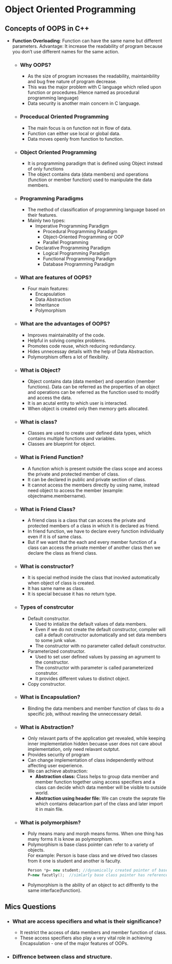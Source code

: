 # Object Oriented Programming

## Concepts of OOPS in C++

- **Function Overloading**: 
    Function can have the same name but different parameters.
    Advantage: It increase the readability of program because you don’t use different names for the same action.

    - ### Why OOPS?
        - As the size of program increases the readability, maintainbility and bug free nature of program decrease.
        - This was the major problem with C language which relied upon function or procedures.(Hence named as procedural programming language)
        - Data security is another main concern in C language. 
    - ### Proceducal Oriented Programming
        - The main focus is on function not in flow of data.
        - Function can either use local or global data.
        - Data moves openly from function to function.
    - ### Object Oriented Programming
        - It is programming paradigm that is defined using Object instead of only functions 
        - The object contains data (data members) and operations (function or member function) used to manipulate the data members.
    - ### Programming Paradigms 
        - The method of classification of programming language based on their features.
        - Mainly two types:
            - Imperative Programming Paradigm
                - Procedural Programming Paradigm
                - Object-Oriented Programming or OOP
                - Parallel Programming
            - Declarative Programming Paradigm
                - Logical Programming Paradigm
                - Functional Programming Paradigm
                - Database Programming Paradigm
     - ### What are features of OOPS?
         - Four main features:
            - Encapsulation
            - Data Abstraction
            - Inheritance
            - Polymorphism
    - ###  What are the advantages of OOPS?
        - Improves maintainablity of the code.
        - Helpful in solving complex problems.
        - Promotes code reuse, which reducing redundancy.
        - Hides unnecessay details with the help of Data Abstraction.
        - Polymorphism offers a lot of flexibility.
    - ### What is Object?
        - Object contains data (data member) and operation (member functions). Data can be referred as the properties of an object and operations can be referred as the function used to modify and access the data. 
        - It is an acutal entity to which user is interacted.
        - When object is created only then memory gets allocated.
    - ### What is class?
        - Classes are used to create user defined data types, which contains multiple functions and variables.
        - Classes are blueprint for object.
    - ### What is Friend Function?
        - A function which is present outside the class scope and access the private and protected member of class.
        - It can be declared in public and private section of class.
        - It cannot access  the members directly by using name, instead need object to access the member (example: objectname.membername).
    - ### What is Friend Class?
        - A friend class is a class that can access the private and protected members of a class in which it is declared as friend.
        - In friend function, we have to declare every function individually even if it is of same class.
        - But if we want that the each and every member function of a class can access the private member of another class then we declare the class as friend class.
    - ### What is constructor?
        - It is special method inside the class that inovked automatically when object of class is created.
        - It has same name as class.
        - It is special becuase it has no return type.
    - ### Types of constrcutor
        - Default constructor.
            - Used to intialize the default values of data members.
            - Even if we do not create the default constructor, compiler will call a default constructor automatically and set data members to some junk value.
            - The constructor with no parameter called default constructor.
        - Parameterized constructor.
            - Used to set user defined values by passing an agrument to the constructor.
            - The constructor with parameter is called parameterized construtor.
            - It provides different values to distinct object.
        - Copy constructor.
    - ### What is Encapsulation?
        - Binding the data members and member function of class to do a specific job, without reavling the unneccessary detail.
    - ### What is Abstraction?
        - Only relavant parts of the application get revealed, while keeping inner implementation hidden becuase user does not care about implementation, only need relavant outptut.
        - Provides security of program
        - Can change implementation of class independently without affecting user experience.
        - We can achieve abstraction:
            - **Abstraction class:** Class helps to group data member and member function together using access specifiers and a class can decide which data member will be visible to outside world.
            - **Abstraction using header file:** We can create the seprate file which contains delacartion part of the class and later import it in main file.
    - ### What is polymorphism?
        - Poly means many and morph means forms. When one thing has many forms it is know as polymorphism.
        - Polymorphism is base class pointer can refer to a variety of objects.<br/>For example:
            Person is base class and we drived two classes from it one is student and another is faculty. 
            ```C++
            Person *p= new student; //dynamically created pointer of base class which is pointing to derived class.
            P=new facutly();  //simlarly base class pointer has reference of faculty object.
            ```
        - Polymorphism is the ability of an object to act diffrently to the same interface(function). 
## Mics Questions

- ### What are access specifiers and what is their significance?
    - It restrict the access of data members and member function of class.
    - These access specifiers also play a very vital role in achieving Encapsulation - one of the major features of OOPs.
- ### Diffrence between class and structure.

